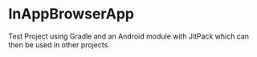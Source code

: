 # InAppBrowserApp

Test Project using Gradle and an Android module with JitPack which can then be used in other projects.
